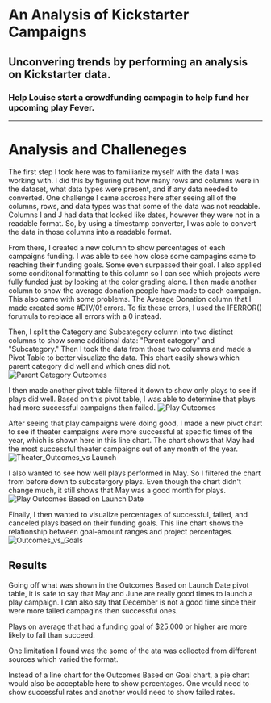 # An Analysis of Kickstarter Campaigns

## Unconvering trends by performing an analysis on Kickstarter data.  

### Help Louise start a crowdfunding campagin to help fund her upcoming play Fever.

---

# Analysis and Challeneges
 
  The first step I took here was to familiarize myself with the data I was working with. I did this by figuring out how many rows and columns were in the dataset, what data types were present, and if any data needed to converted. One challenge I came accross here after seeing all of the columns, rows, and data types was that some of the data was not readable. Columns I and J had data that looked like dates, however they were not in a readable format. So, by using a timestamp converter, I was able to convert the data in those columns into a readable format.

  From there, I created a new column to show percentages of each campaigns funding. I was able to see how close some campagins came to reaching their funding goals. Some even surpassed their goal. I also applied some conditonal formatting to this column so I can see which projects were fully funded just by looking at the color grading alone. I then made another column to show the average donation people have made to each campaign. This also came with some problems. The Average Donation column that I made created some #DIV/0! errors. To fix these errors, I used the IFERROR() forumula to replace all errors with a 0 instead. 

  Then, I split the Category and Subcategory column into two distinct columns to show some additional data: "Parent category" and "Subcategory." Then I took the data from those two columns and made a Pivot Table to better visualize the data. This chart easily shows which parent category did well and which ones did not.
![Parent Category Outcomes](https://user-images.githubusercontent.com/80054925/111880548-2aae1800-897a-11eb-8f9e-38b3a963961d.png)

  I then made another pivot table filtered it down to show only plays to see if plays did well. Based on this pivot table, I was able to determine that plays had more successful campaigns then failed. 
 ![Play Outcomes](https://user-images.githubusercontent.com/80054925/111880751-3d751c80-897b-11eb-9c3c-d6fb7b70616d.png)
 
  After seeing that play campaigns were doing good, I made a new pivot chart to see if theater campaigns were more successful at specific times of the year, which is shown here in this line chart. The chart shows that May had the most successful theater campaigns out of any month of the year.  
![Theater_Outcomes_vs Launch](https://user-images.githubusercontent.com/80054925/111882751-479c1880-8985-11eb-9b50-bda02045f457.png)

  I also wanted to see how well plays performed in May. So I filtered the chart from before down to subcatergory plays. Even though the chart didn't change much, it still shows that May was a good month for plays. 
![Play Outcomes Based on Launch Date](https://user-images.githubusercontent.com/80054925/111881450-63e88700-897e-11eb-9317-4aabd7ea47ab.png)

  Finally, I then wanted to visualize percentages of successful, failed, and canceled plays based on their funding goals. This line chart shows the relationship between goal-amount ranges and project percentages. 
![Outcomes_vs_Goals](https://user-images.githubusercontent.com/80054925/111882783-74e8c680-8985-11eb-8a58-347527850e4a.png)

## Results

 Going off what was shown in the Outcomes Based on Launch Date pivot table, it is safe to say that May and June are really good times to launch a play campaign. I can also say that December is not a good time since their were more failed campagins then successful ones. 
 
 Plays on average that had a funding goal of $25,000 or higher are more likely to fail than succeed. 
 
 One limitation I found was the some of the ata was collected from different sources which varied the format. 
 
 Instead of a line chart for the Outcomes Based on Goal chart, a pie chart would also be acceptable here to show percentages. One would need to show successful rates and another would need to show failed rates. 
 
  
